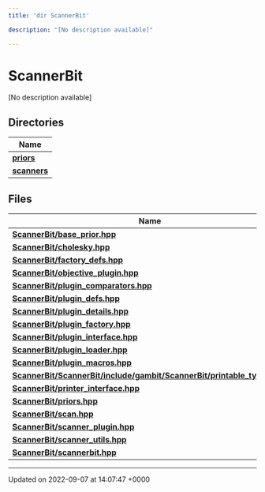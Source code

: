 ```yaml
---
title: 'dir ScannerBit'

description: "[No description available]"

---
```


# ScannerBit

[No description available]

## Directories

| Name           |
| -------------- |
| **[priors](/documentation/code/files/dir_fcd5a9dbbf1819829d7ec1014844ab30/#dir-priors)**  |
| **[scanners](/documentation/code/files/dir_d8899288cb095d9f40a7187612d7e0b7/#dir-scanners)**  |

## Files

| Name           |
| -------------- |
| **[ScannerBit/base_prior.hpp](/documentation/code/files/base__prior_8hpp/#file-base-priorhpp)**  |
| **[ScannerBit/cholesky.hpp](/documentation/code/files/cholesky_8hpp/#file-choleskyhpp)**  |
| **[ScannerBit/factory_defs.hpp](/documentation/code/files/factory__defs_8hpp/#file-factory-defshpp)**  |
| **[ScannerBit/objective_plugin.hpp](/documentation/code/files/objective__plugin_8hpp/#file-objective-pluginhpp)**  |
| **[ScannerBit/plugin_comparators.hpp](/documentation/code/files/plugin__comparators_8hpp/#file-plugin-comparatorshpp)**  |
| **[ScannerBit/plugin_defs.hpp](/documentation/code/files/plugin__defs_8hpp/#file-plugin-defshpp)**  |
| **[ScannerBit/plugin_details.hpp](/documentation/code/files/plugin__details_8hpp/#file-plugin-detailshpp)**  |
| **[ScannerBit/plugin_factory.hpp](/documentation/code/files/plugin__factory_8hpp/#file-plugin-factoryhpp)**  |
| **[ScannerBit/plugin_interface.hpp](/documentation/code/files/plugin__interface_8hpp/#file-plugin-interfacehpp)**  |
| **[ScannerBit/plugin_loader.hpp](/documentation/code/files/plugin__loader_8hpp/#file-plugin-loaderhpp)**  |
| **[ScannerBit/plugin_macros.hpp](/documentation/code/files/plugin__macros_8hpp/#file-plugin-macroshpp)**  |
| **[ScannerBit/ScannerBit/include/gambit/ScannerBit/printable_types.hpp](/documentation/code/files/scannerbit_2include_2gambit_2scannerbit_2printable__types_8hpp/#file-scannerbitincludegambitscannerbitprintable-typeshpp)**  |
| **[ScannerBit/printer_interface.hpp](/documentation/code/files/printer__interface_8hpp/#file-printer-interfacehpp)**  |
| **[ScannerBit/priors.hpp](/documentation/code/files/priors_8hpp/#file-priorshpp)**  |
| **[ScannerBit/scan.hpp](/documentation/code/files/scan_8hpp/#file-scanhpp)**  |
| **[ScannerBit/scanner_plugin.hpp](/documentation/code/files/scanner__plugin_8hpp/#file-scanner-pluginhpp)**  |
| **[ScannerBit/scanner_utils.hpp](/documentation/code/files/scanner__utils_8hpp/#file-scanner-utilshpp)**  |
| **[ScannerBit/scannerbit.hpp](/documentation/code/files/scannerbit_8hpp/#file-scannerbithpp)**  |






-------------------------------

Updated on 2022-09-07 at 14:07:47 +0000
